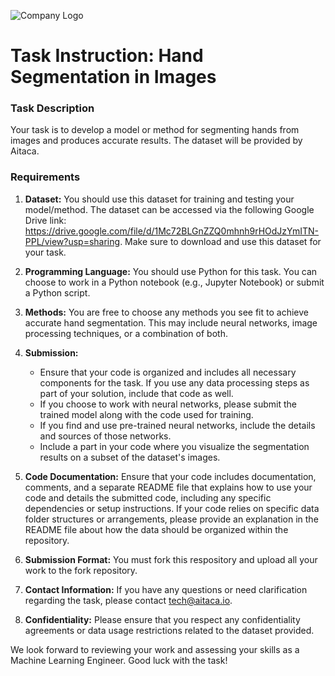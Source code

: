 ![Company Logo](https://aitaca.io/wp-content/uploads/2020/01/logo_loading.png)
# Task Instruction: Hand Segmentation in Images
### Task Description
Your task is to develop a model or method for segmenting hands from images and produces accurate results. The dataset will be provided by Aitaca.

### Requirements

1. **Dataset:** You should use this dataset for training and testing your model/method. The dataset can be accessed via the following Google Drive link: https://drive.google.com/file/d/1Mc72BLGnZZQ0mhnh9rHOdJzYmITN-PPL/view?usp=sharing. Make sure to download and use this dataset for your task.

2. **Programming Language:** You should use Python for this task. You can choose to work in a Python notebook (e.g., Jupyter Notebook) or submit a Python script.

3. **Methods:** You are free to choose any methods you see fit to achieve accurate hand segmentation. This may include neural networks, image processing techniques, or a combination of both.

4. **Submission:**
   - Ensure that your code is organized and includes all necessary components for the task. If you use any data processing steps as part of your solution, include that code as well.
   - If you choose to work with neural networks, please submit the trained model along with the code used for training.
   - If you find and use pre-trained neural networks, include the details and sources of those networks.
   - Include a part in your code where you visualize the segmentation results on a subset of the dataset's images.

6. **Code Documentation:** Ensure that your code includes documentation, comments, and a separate README file that explains how to use your code and details the submitted code, including any specific dependencies or setup instructions. If your code relies on specific data folder structures or arrangements, please provide an explanation in the README file about how the data should be organized within the repository.

7. **Submission Format:** You must fork this respository and upload all your work to the fork repository.

8. **Contact Information:** If you have any questions or need clarification regarding the task, please contact [tech@aitaca.io](mailto:tech@aitaca.io).

9. **Confidentiality:** Please ensure that you respect any confidentiality agreements or data usage restrictions related to the dataset provided.

We look forward to reviewing your work and assessing your skills as a Machine Learning Engineer. Good luck with the task!
